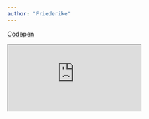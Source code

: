 ```yaml
---
author: "Friederike"
---
```

[Codepen](https://codepen.io/Friederike-Temme/pen/GRVdGpE)
<iframe class= "pdf" src= "https://drive.google.com/file/d/1SqRKJXF5CfZSvZRQoqBoXMSIJYoej3_8/preview"></iframe>

